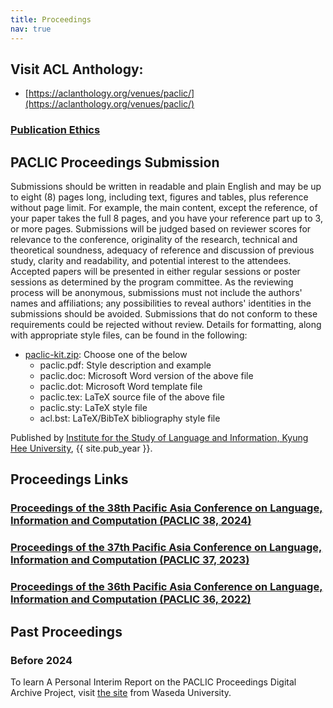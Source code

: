 ```yaml
---
title: Proceedings
nav: true
---
```

## Visit ACL Anthology:
- [https://aclanthology.org/venues/paclic/](https://aclanthology.org/venues/paclic/)

### [Publication Ethics](/ethics)

## PACLIC Proceedings Submission

Submissions should be written in readable and plain English and may be up to eight (8) pages long, including text, figures and tables, plus reference without page limit. For example, the main content, except the reference, of your paper takes the full 8 pages, and you have your reference part up to 3, or more pages. Submissions will be judged based on reviewer scores for relevance to the conference, originality of the research, technical and theoretical soundness, adequacy of reference and discussion of previous study, clarity and readability, and potential interest to the attendees. Accepted papers will be presented in either regular sessions or poster sessions as determined by the program committee. As the reviewing process will be anonymous, submissions must not include the authors' names and affiliations; any possibilities to reveal authors' identities in the submissions should be avoided. Submissions that do not conform to these requirements could be rejected without review. Details for formatting, along with appropriate style files, can be found in the following:

  - [paclic-kit.zip](/images/paclic-kit.zip): Choose one of the below
    - paclic.pdf: Style description and example
    - paclic.doc: Microsoft Word version of the above file
    - paclic.dot: Microsoft Word template file
    - paclic.tex: LaTeX source file of the above file
    - paclic.sty: LaTeX style file
    - acl.bst: LaTeX/BibTeX bibliography style file
 
Published by [Institute for the Study of Language and Information, Kyung Hee University](http://isli.khu.ac.kr), {{ site.pub_year }}.
 
## Proceedings Links
  
### [Proceedings of the 38th Pacific Asia Conference on Language, Information and Computation (PACLIC 38, 2024)]()

### [Proceedings of the 37th Pacific Asia Conference on Language, Information and Computation (PACLIC 37, 2023)]()

### [Proceedings of the 36th Pacific Asia Conference on Language, Information and Computation (PACLIC 36, 2022)]()

## Past Proceedings
### Before 2024
To learn A Personal Interim Report on the PACLIC Proceedings Digital Archive Project, visit [the site](https://github.com/evanwill/workshop-template/blob/main/README.md) from Waseda University.



